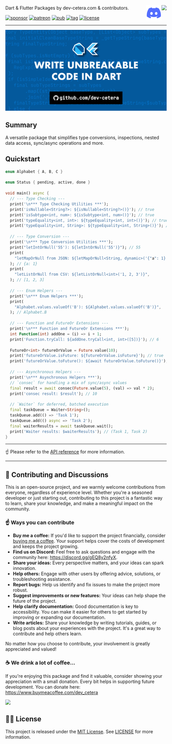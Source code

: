 <a href="https://www.buymeacoffee.com/dev_cetera" target="_blank"><img align="right" src="https://cdn.buymeacoffee.com/buttons/default-orange.png" height="48"></a>
<a href="https://discord.gg/gEQ8y2nfyX" target="_blank"><img align="right" src="https://raw.githubusercontent.com/dev-cetera/.github/refs/heads/main/assets/icons/discord_icon/discord_icon.svg" height="48"></a>

Dart & Flutter Packages by dev-cetera.com & contributors.

[![sponsor](https://img.shields.io/badge/sponsor-grey?logo=github-sponsors)](https://github.com/sponsors/dev-cetera)
[![patreon](https://img.shields.io/badge/patreon-grey?logo=patreon)](https://www.patreon.com/c/RobertMollentze)
[![pub](https://img.shields.io/pub/v/df_type.svg)](https://pub.dev/packages/df_type)
[![tag](https://img.shields.io/badge/tag-v0.14.2-purple?logo=github)](https://github.com/dev-cetera/df_type/tree/v0.14.2)
[![license](https://img.shields.io/badge/license-MIT-blue.svg)](https://raw.githubusercontent.com/dev-cetera/df_type/main/LICENSE)

---

[![banner](https://github.com/dev-cetera/df_safer_dart/blob/v0.14.2/doc/assets/banner.png?raw=true)](https://github.com/dev-cetera)

<!-- BEGIN _README_CONTENT -->

## Summary

A versatile package that simplifies type conversions, inspections, nested data access, sync/async operations and more.

## Quickstart

```dart
enum Alphabet { A, B, C }

enum Status { pending, active, done }

void main() async {
  // --- Type Checking ---
  print('\n*** Type Checking Utilities ***');
  print('isNullable<String?>: ${isNullable<String?>()}'); // true
  print('isSubtype<int, num>: ${isSubtype<int, num>()}'); // true
  print('typeEquality<int, int>: ${typeEquality<int, int>()}'); // true
  print('typeEquality<int, String>: ${typeEquality<int, String>()}'); // false

  // --- Type Conversion ---
  print('\n*** Type Conversion Utilities ***');
  print("letIntOrNull('55'): ${letIntOrNull('55')}"); // 55
  print(
    "letMapOrNull from JSON: ${letMapOrNull<String, dynamic>('{"a": 1}')}",
  ); // {a: 1}
  print(
    "letListOrNull from CSV: ${letListOrNull<int>('1, 2, 3')}",
  ); // [1, 2, 3]

  // --- Enum Helpers ---
  print('\n*** Enum Helpers ***');
  print(
    "Alphabet.values.valueOf('B'): ${Alphabet.values.valueOf('B')}",
  ); // Alphabet.B

  // --- Function and FutureOr Extensions ---
  print('\n*** Function and FutureOr Extensions ***');
  int Function(int) addOne = (i) => i + 1;
  print('Function.tryCall: ${addOne.tryCall<int, int>([5])}'); // 6

  FutureOr<int> futureOrValue = Future.value(10);
  print('futureOrValue.isFuture: ${futureOrValue.isFuture}'); // true
  print('futureOrValue.toFuture(): ${await futureOrValue.toFuture()}'); // 10

  // --- Asynchronous Helpers ---
  print('\n*** Asynchronous Helpers ***');
  // `consec` for handling a mix of sync/async values
  final result = await consec(Future.value(5), (val) => val * 2);
  print('consec result: $result'); // 10

  // `Waiter` for deferred, batched execution
  final taskQueue = Waiter<String>();
  taskQueue.add(() => 'Task 1');
  taskQueue.add(() async => 'Task 2');
  final waiterResults = await taskQueue.wait();
  print('Waiter results: $waiterResults'); // (Task 1, Task 2)
}
```


<!-- END _README_CONTENT -->

---

☝️ Please refer to the [API reference](https://pub.dev/documentation/df_type/) for more information.

---

## 💬 Contributing and Discussions

This is an open-source project, and we warmly welcome contributions from everyone, regardless of experience level. Whether you're a seasoned developer or just starting out, contributing to this project is a fantastic way to learn, share your knowledge, and make a meaningful impact on the community.

### ☝️ Ways you can contribute

- **Buy me a coffee:** If you'd like to support the project financially, consider [buying me a coffee](https://www.buymeacoffee.com/dev_cetera). Your support helps cover the costs of development and keeps the project growing.
- **Find us on Discord:** Feel free to ask questions and engage with the community here: https://discord.gg/gEQ8y2nfyX.
- **Share your ideas:** Every perspective matters, and your ideas can spark innovation.
- **Help others:** Engage with other users by offering advice, solutions, or troubleshooting assistance.
- **Report bugs:** Help us identify and fix issues to make the project more robust.
- **Suggest improvements or new features:** Your ideas can help shape the future of the project.
- **Help clarify documentation:** Good documentation is key to accessibility. You can make it easier for others to get started by improving or expanding our documentation.
- **Write articles:** Share your knowledge by writing tutorials, guides, or blog posts about your experiences with the project. It's a great way to contribute and help others learn.

No matter how you choose to contribute, your involvement is greatly appreciated and valued!

### ☕ We drink a lot of coffee...

If you're enjoying this package and find it valuable, consider showing your appreciation with a small donation. Every bit helps in supporting future development. You can donate here: https://www.buymeacoffee.com/dev_cetera

<a href="https://www.buymeacoffee.com/dev_cetera" target="_blank"><img src="https://cdn.buymeacoffee.com/buttons/default-orange.png" height="40"></a>

## 🧑‍⚖️ License

This project is released under the [MIT License](https://raw.githubusercontent.com/dev-cetera/df_type/main/LICENSE). See [LICENSE](https://raw.githubusercontent.com/dev-cetera/df_type/main/LICENSE) for more information.

